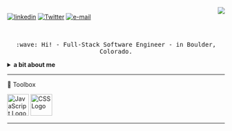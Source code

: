 <img align="right" src="https://github-readme-stats.vercel.app/api?username=zacheryconverse&hide=stars,issues&count_private=true&show_icons=true">

[![linkedin](https://img.shields.io/static/v1?label=linkedin&message=%20&color=e3be7a&logo=&style=flat-square&logoColor=orange)](https://www.linkedin.com/in/zachery-converse/)
[![Twitter](https://img.shields.io/static/v1?label=Twitter&message=%20&color=1b81c1&logo=Twitter&style=flat-square&logoColor=white)](https://twitter.com/ztconverse)
[![e-mail](https://img.shields.io/static/v1?label=e-mail&message=%20&color=68835c&logo=gmail&style=flat-square&logoColor=white)](mailto:zacheryconverse@gmail.com)

<p align="center">
  <br><br>
  <samp>
    :wave: Hi! - Full-Stack Software Engineer - in Boulder, Colorado.
  </samp>
</p>

<details>
  <summary><b>a bit about me</b></summary>

<br>- 💬 Ask me about ... Rock Climbing! Whether it's trad, sport, gym, rope-solo aid, or big walling 💥
<br>- 📫 How to reach me: ... zacheryconverse@gmail.com 📨
<br>- ⚡ Fun fact: ... I'm 7 feet tall & I love to dance 😎
</details>
 
---

🧰 Toolbox

<img src="https://cdn.worldvectorlogo.com/logos/javascript.svg" alt="JavaScript Logo" width="50" height="50"/> <img src="https://cdn.worldvectorlogo.com/logos/css3.svg" alt="CSS Logo" width="50" height="50"/>

---


